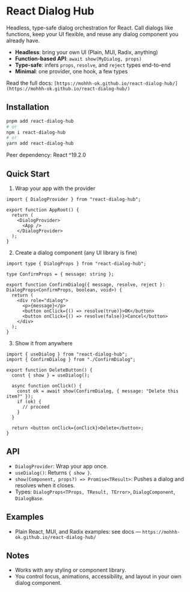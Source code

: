 # React Dialog Hub

Headless, type-safe dialog orchestration for React. Call dialogs like functions, keep your UI flexible, and reuse any dialog component you already have.

- **Headless**: bring your own UI (Plain, MUI, Radix, anything)
- **Function-based API**: `await show(MyDialog, props)`
- **Type-safe**: infers `props`, `resolve`, and `reject` types end-to-end
- **Minimal**: one provider, one hook, a few types

Read the full docs: `[https://mohhh-ok.github.io/react-dialog-hub/](https://mohhh-ok.github.io/react-dialog-hub/)`

## Installation

```bash
pnpm add react-dialog-hub
# or
npm i react-dialog-hub
# or
yarn add react-dialog-hub
```

Peer dependency: React ^19.2.0

## Quick Start

1) Wrap your app with the provider

```tsx
import { DialogProvider } from "react-dialog-hub";

export function AppRoot() {
  return (
    <DialogProvider>
      <App />
    </DialogProvider>
  );
}
```

2) Create a dialog component (any UI library is fine)

```tsx
import type { DialogProps } from "react-dialog-hub";

type ConfirmProps = { message: string };

export function ConfirmDialog({ message, resolve, reject }: DialogProps<ConfirmProps, boolean, void>) {
  return (
    <div role="dialog">
      <p>{message}</p>
      <button onClick={() => resolve(true)}>OK</button>
      <button onClick={() => resolve(false)}>Cancel</button>
    </div>
  );
}
```

3) Show it from anywhere

```tsx
import { useDialog } from "react-dialog-hub";
import { ConfirmDialog } from "./ConfirmDialog";

export function DeleteButton() {
  const { show } = useDialog();

  async function onClick() {
    const ok = await show(ConfirmDialog, { message: "Delete this item?" });
    if (ok) {
      // proceed
    }
  }

  return <button onClick={onClick}>Delete</button>;
}
```

## API

- `DialogProvider`: Wrap your app once.
- `useDialog()`: Returns `{ show }`.
- `show(Component, props?) => Promise<TResult>`: Pushes a dialog and resolves when it closes.
- Types: `DialogProps<TProps, TResult, TError>`, `DialogComponent`, `DialogBase`.

## Examples

- Plain React, MUI, and Radix examples: see docs — `https://mohhh-ok.github.io/react-dialog-hub/`

## Notes

- Works with any styling or component library.
- You control focus, animations, accessibility, and layout in your own dialog component.
